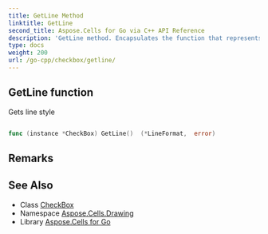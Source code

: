 ```yaml
---
title: GetLine Method 
linktitle: GetLine
second_title: Aspose.Cells for Go via C++ API Reference
description: 'GetLine method. Encapsulates the function that represents getline in Go.'
type: docs
weight: 200
url: /go-cpp/checkbox/getline/
---
```


## GetLine function

Gets line style

```go

func (instance *CheckBox) GetLine()  (*LineFormat,  error) 

```

## Remarks


## See Also

* Class [CheckBox](../)
* Namespace [Aspose.Cells.Drawing](../../)
* Library [Aspose.Cells for Go](../../../)
